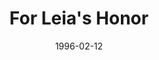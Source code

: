 ---
mission_id: leia
slug: "for-leias-honor"
editorsChoice:
title: "For Leia's Honor"
authors: 
    - "Gary Console"
date: 1996-02-12
filename: "leia.zip"
description: "A disk containing compromising pictures of Princess Leia has been stolen by the Imperials. Your mission is to retrieve that disk before it reaches the Empire's main disk pirating facility."
cover: 
levelReplaced:	SECBASE
difficulty: no
bm:	no
fme: no
wax: no
three_do: yes
voc: no
gmd: no
vue: no
lfd: no
base: "New level from scratch" 
editors: "DFUSE"

---